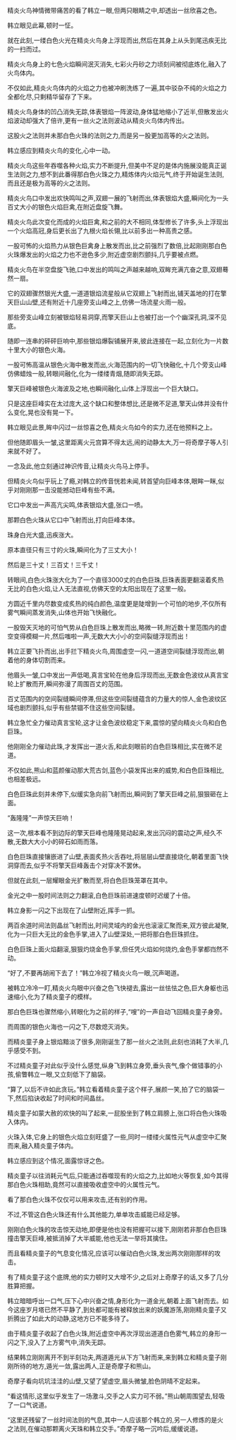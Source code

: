
精炎火鸟神情微带痛苦的看了韩立一眼,但两只眼睛之中,却透出一丝欣喜之色。

韩立眼见此幕,顿时一怔。

就在此刻,一缕白色火光在精炎火鸟身上浮现而出,然后在其身上从头到尾迅疾无比的一扫而过。

精炎火鸟身上的七色火焰瞬间泯灭消失,七彩火丹砂之力顷刻间被彻底炼化,融入了火鸟体内。

不仅如此,精炎火鸟体内的火焰之力也被冲刷洗练了一遍,其中驳杂不纯的火焰之力全都化尽,只剩精华留存了下来。

精炎火鸟身体的凹凸消失无踪,体表银焰一阵波动,身体猛地缩小了近半,但散发出火焰波动却强大了倍许,更有一丝火之法则波动从精炎火鸟体内传出。

这股火之法则并未那白色火珠的法则之力,而是另一股更加高等的火之法则。

韩立感应到精炎火鸟的变化,心中一动。

精炎火鸟这些年吞噬各种火焰,实力不断提升,但美中不足的是体内施展没能真正诞生法则之力,想不到此番得那白色火珠之力,精炼体内火焰元气,终于开始诞生法则,而且还是极为高等的火之法则。

精炎火鸟口中发出欢快鸣叫之声,双翅一展的飞射而出,体表银焰大盛,瞬间化为一头百丈大小的银色火焰巨禽,在附近盘旋飞舞。

精炎火鸟此次变化而成的火焰巨禽,和之前的大不相同,体型修长了许多,头上浮现出一个火焰高冠,身后更长出了九根火焰长翎,比以前多出一种高贵之感。

一股可怖的火焰热力从银色巨禽身上散发而出,比之前强烈了数倍,比起刚刚那白色火珠爆发出的火焰之力也不逊色多少,附近虚空剧烈颤抖,几乎要被点燃。

精炎火鸟在半空盘旋飞驰,口中发出的鸣叫之声越来越响,双眸充满亢奋之意,双翅蓦然一扇。

它的双翅骤然银光大盛,一道道银焰流星般从它双翅上飞射而出,铺天盖地的打在擎天巨山山壁,还有附近十几座旁支山峰之上,仿佛一场流星火雨一般。

那些旁支山峰立刻被银焰轻易洞穿,而擎天巨山上也被打出一个个幽深孔洞,深不见底。

随即一连串的砰砰巨响中,那些银焰爆裂铺展开来,彼此连接在一起,立刻化为一片数十里大小的银色火海。

一股可怖高温从银色火海中散发而出,火海范围内的一切飞快融化,十几个旁支山峰仿佛蜡烛一般,转眼间融化,化为一缕缕青烟,随即消失无踪。

擎天巨峰被银色火海波及之地,也瞬间融化,山体上浮现出一个巨大缺口。

只是这座巨峰实在太过庞大,这个缺口和整体想比,还是微不足道,擎天山体并没有什么变化,晃也没有晃一下。

韩立眼见此景,眸中闪过一丝惊喜之色,精炎火鸟如今的实力,还在他预料之上。

但他随即眉头一皱,这里距离火元宫算不得太远,闹的动静太大,万一将奇摩子等人引来就不好了。

一念及此,他立刻通过神识传音,让精炎火鸟马上停手。

但精炎火鸟似乎玩上了瘾,对韩立的传音恍若未闻,转首望向巨峰本体,眼眸一眯,似乎对刚刚那一击没能撼动巨峰有些不满。

它口中发出一声高亢尖鸣,体表银焰大盛,张口一喷。

那颗白色火珠从它口中飞射而出,打向巨峰本体。

珠身白光大盛,迅疾涨大。

原本直径只有三寸的火珠,瞬间化为了三丈大小！

然后是三十丈！三百丈！三千丈！

转眼间,白色火珠涨大化为了一个直径3000丈的白色巨珠,巨珠表面更翻滚着炙热无比的白色火焰,让人无法直视,仿佛天空的太阳出现在了这里一般。

方圆近千里内尽数变成炙热的纯白颜色,温度更是陡增到一个可怕的地步,不仅所有雾气瞬间蒸发消失,山体也开始飞快融化。

一股毁天灭地的可怕气势从白色巨珠上散发而出,略微一转,附近数十里范围内的虚空变得模糊一片,然后嗤啦一声,无数大大小小的空间裂缝浮现而出！

韩立正要飞扑而出,出手拦下精炎火鸟,周围虚空一闪,一道道空间裂缝浮现而出,朝着他的身体切割而来。

他眉头一皱,口中发出一声低喝,真言宝轮在他身后浮现而出,无数金色波纹从真言宝轮上扩散而开,瞬间弥漫了周围百丈的范围。

百丈范围内的空间裂缝瞬间停滞,但这些空间裂缝蕴含的力量大的惊人,金色波纹区域也剧烈颤抖,似乎有些禁锢不住这些空间裂缝。

韩立急忙全力催动真言宝轮,这才让金色波纹稳定下来,震惊的望向精炎火鸟和白色巨珠。

他刚刚全力催动此珠,才发挥出一道火舌,和此刻眼前的白色巨珠相比,实在微不足道。

不仅如此,熊山和蓝颜催动那大荒古剑,蓝色小袋发挥出来的威势,和白色巨珠相比,也相差极远。

白色巨珠此刻并未停下,似缓实急向前飞射而出,瞬间到了擎天巨峰之前,狠狠砸在上面。

“轰隆隆”一声惊天巨响！

这一次,根本看不到边际的擎天巨峰也隆隆晃动起来,发出沉闷的震动之声,经久不散,无数大大小小的碎石如雨而落。

白色巨珠直接镶嵌进了山壁,表面炙热火舌吞吐,将层层山壁直接烧化,朝着里面飞快洞穿而去,似乎不将擎天巨峰轰击个对穿决不罢休。

但就在此刻,一层耀眼金光扩散而至,将白色巨珠笼罩在其中。

金光之中一股时间法则之力翻滚,白色巨珠前进速度顿时迟缓了十倍。

韩立身影一闪之下出现在了山壁附近,挥手一抓。

两百余道时间法则晶丝飞射而出,时间灵域内的金光也滚滚汇聚而来,双方彼此凝聚,化为一只巨大无比的金色手掌,进入了山壁深处,一把将那白色巨珠抓住。

白色巨珠上面火焰翻滚,狠狠灼烧金色手掌,但任凭火焰如何烧灼,金色手掌都岿然不动。

“好了,不要再胡闹下去了！”韩立冷视了精炎火鸟一眼,沉声喝道。

被韩立冷冷一盯,精炎火鸟眼中兴奋之色飞快褪去,露出一丝怯怯之色,巨大身躯也迅速缩小,化为了精炎童子的模样。

那白色巨珠也骤然缩小,转眼化为之前的样子,“嗖”的一声自动飞回精炎童子身旁。

而周围的银色火海也一闪之下,尽数熄灭消失。

而精炎童子身上银焰黯淡了很多,刚刚诞生了那一丝火之法则,此刻也消耗了大半,几乎感受不到。

不过精炎童子对此似乎没什么感觉,纵身飞到韩立身旁,垂头丧气,像个做错事的小孩,偷瞥韩立一眼,又立刻低下了脑袋。

“算了,以后不许如此贪玩。”韩立看着精炎童子这个样子,展颜一笑,拍了它的脑袋一下,然后掐诀收起了时间和时间晶丝。

精炎童子如蒙大赦的欢快的叫了起来,一屁股坐到了韩立肩膀上,张口将白色火珠吸入体内。

火珠入体,它身上的银色火焰立刻旺盛了一些,同时一缕缕火属性元气从虚空中汇聚而来,融入精炎童子体内。

韩立感应到这个情况,面露惊讶之色。

精炎童子以往消耗元气后,只能通过吞噬现有的火焰之力,比如地火等恢复,如今其得那白色火珠相助,竟然可以直接吸收虚空中的火属性元气。

看了那白色火珠不仅仅可以用来攻击,还有别的作用。

不过,不管这白色火珠还有什么其他能力,单单攻击威能已经足够。

刚刚白色火珠的攻击惊天动地,即便是他也没有把握可以接下,刚刚若非那白色巨珠撞击擎天巨峰,被抵消掉了大半威能,他也无法一举将其擒住。

而且看精炎童子的气息变化情况,应该可以催动白色火珠,发出两次刚刚那样的攻击。

有了精炎童子这个底牌,他的实力顿时又大增不少,之后对上奇摩子的话,又多了几分胜算把握。

韩立暗暗呼出一口气,压下心中兴奋之情,身形化为一道金光,朝着上面飞射而去。如今这座岁月塔已然不平静了,到处都可能有被释放出来的妖魔游荡,刚刚精炎童子又折腾出了如此大的动静,这地方已不能多待了。

由于精炎童子收起了白色火珠,附近虚空中再次浮现出道道白色雾气,韩立的身形一闪之下,没入了上方雾气中,消失无踪。

结果韩立刚刚离开不到半刻功夫,两道遁光从下方飞射而来,来到韩立和精炎童子刚刚所待的地方,遁光一敛,露出两人,正是奇摩子和熊山。

奇摩子看向坑坑洼洼的山壁,又望了望虚空,眉头微皱,脸色阴晴不定起来。

“看这情形,这里似乎发生了一场激斗,交手之人实力可不弱。”熊山朝周围望去,轻吸了一口气说道。

“这里还残留了一丝时间法则的气息,其中一人应该那个韩立的,另一人修炼的是火之法则,在催动那颗离火天珠和韩立交手。”奇摩子略一沉吟后,缓缓说道。
